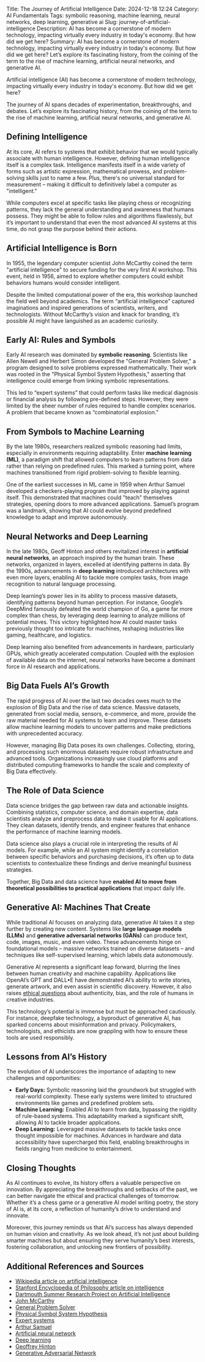 Title: The Journey of Artificial Intelligence
Date: 2024-12-18 12:24
Category: AI Fundamentals
Tags: symbolic reasoning, machine learning, neural networks, deep learning, generative ai
Slug: journey-of-artificial-intelligence
Description: AI has become a cornerstone of modern technology, impacting virtually every industry in today's economy. But how did we get here?
Summary: AI has become a cornerstone of modern technology, impacting virtually every industry in today's economy. But how did we get here? Let’s explore its fascinating history, from the coining of the term to the rise of machine learning, artificial neural networks, and generative AI.

Artificial intelligence (AI) has become a cornerstone of modern technology, impacting virtually every industry in today's economy. But how did we get here?

The journey of AI spans decades of experimentation, breakthroughs, and debates. Let’s explore its fascinating history, from the coining of the term to the rise of machine learning, artificial neural networks, and generative AI.

## Defining Intelligence

At its core, AI refers to systems that exhibit behavior that we would typically associate with human intelligence. However, defining human intelligence itself is a complex task. Intelligence manifests itself in a wide variety of forms such as artistic expression, mathematical prowess, and problem-solving skills just to name a few. Plus, there's no universal standard for measurement – making it difficult to definitively label a computer as "intelligent."

While computers excel at specific tasks like playing chess or recognizing patterns, they lack the general understanding and awareness that humans possess. They might be able to follow rules and algorithms flawlessly, but it’s important to understand that even the most advanced AI systems at this time, do not grasp the purpose behind their actions.

## Artificial Intelligence is Born

In 1955, the legendary computer scientist John McCarthy coined the term "artificial intelligence" to secure funding for the very first AI workshop. This event, held in 1956, aimed to explore whether computers could exhibit behaviors humans would consider intelligent.

Despite the limited computational power of the era, this workshop launched the field well beyond academics. The term “artificial intelligence” captured imaginations and inspired generations of scientists, writers, and technologists. Without McCarthy’s vision and knack for branding, it’s possible AI might have languished as an academic curiosity.

## Early AI: Rules and Symbols

Early AI research was dominated by **symbolic reasoning**. Scientists like Allen Newell and Herbert Simon developed the "General Problem Solver," a program designed to solve problems expressed mathematically. Their work was rooted in the "Physical Symbol System Hypothesis," asserting that intelligence could emerge from linking symbolic representations.

This led to “expert systems” that could perform tasks like medical diagnosis or financial analysis by following pre-defined steps. However, they were limited by the sheer number of rules required to handle complex scenarios. A problem that became known as “combinatorial explosion.”

## From Symbols to Machine Learning

By the late 1980s, researchers realized symbolic reasoning had limits, especially in environments requiring adaptability. Enter **machine learning (ML)**, a paradigm shift that allowed computers to learn patterns from data rather than relying on predefined rules. This marked a turning point, where machines transitioned from rigid problem-solving to flexible learning.

One of the earliest successes in ML came in 1959 when Arthur Samuel developed a checkers-playing program that improved by playing against itself. This demonstrated that machines could "teach" themselves strategies, opening doors to more advanced applications. Samuel’s program was a landmark, showing that AI could evolve beyond predefined knowledge to adapt and improve autonomously.

## Neural Networks and Deep Learning

In the late 1980s, Geoff Hinton and others revitalized interest in **artificial neural networks**, an approach inspired by the human brain. These networks, organized in layers, excelled at identifying patterns in data. By the 1990s, advancements in **deep learning** introduced architectures with even more layers, enabling AI to tackle more complex tasks, from image recognition to natural language processing.

Deep learning’s power lies in its ability to process massive datasets, identifying patterns beyond human perception. For instance, Google’s DeepMind famously defeated the world champion of Go, a game far more complex than chess, by leveraging deep learning to analyze millions of potential moves. This victory highlighted how AI could master tasks previously thought too intricate for machines, reshaping industries like gaming, healthcare, and logistics.

Deep learning also benefited from advancements in hardware, particularly GPUs, which greatly accelerated computation. Coupled with the explosion of available data on the internet, neural networks have become a dominant force in AI research and applications.

## Big Data Fuels AI’s Growth

The rapid progress of AI over the last two decades owes much to the explosion of Big Data and the rise of data science. Massive datasets, generated from social media, sensors, e-commerce, and more, provide the raw material needed for AI systems to learn and improve. These datasets allow machine learning models to uncover patterns and make predictions with unprecedented accuracy.

However, managing Big Data poses its own challenges. Collecting, storing, and processing such enormous datasets require robust infrastructure and advanced tools. Organizations increasingly use cloud platforms and distributed computing frameworks to handle the scale and complexity of Big Data effectively.

## The Role of Data Science

Data science bridges the gap between raw data and actionable insights. Combining statistics, computer science, and domain expertise, data scientists analyze and preprocess data to make it usable for AI applications. They clean datasets, identify trends, and engineer features that enhance the performance of machine learning models.

Data science also plays a crucial role in interpreting the results of AI models. For example, while an AI system might identify a correlation between specific behaviors and purchasing decisions, it’s often up to data scientists to contextualize these findings and derive meaningful business strategies.

Together, Big Data and data science have **enabled AI to move from theoretical possibilities to practical applications** that impact daily life.

## Generative AI: Machines That Create

While traditional AI focuses on analyzing data, generative AI takes it a step further by creating new content. Systems like **large language models (LLMs)** and **generative adversarial networks (GANs)** can produce text, code, images, music, and even video. These advancements hinge on foundational models – massive networks trained on diverse datasets – and techniques like self-supervised learning, which labels data autonomously.

Generative AI represents a significant leap forward, blurring the lines between human creativity and machine capability. Applications like OpenAI’s GPT and DALL•E have demonstrated AI’s ability to write stories, generate artwork, and even assist in scientific discovery. However, it also raises [ethical questions](/posts/2024/Dec/11/responsible-ai-ethical-principles-for-humanity/) about authenticity, bias, and the role of humans in creative industries.

This technology’s potential is immense but must be approached cautiously. For instance, deepfake technology, a byproduct of generative AI, has sparked concerns about misinformation and privacy. Policymakers, technologists, and ethicists are now grappling with how to ensure these tools are used responsibly.

## Lessons from AI’s History

The evolution of AI underscores the importance of adapting to new challenges and opportunities:

- **Early Days:** Symbolic reasoning laid the groundwork but struggled with real-world complexity. These early systems were limited to structured environments like games and predefined problem sets.  
- **Machine Learning:** Enabled AI to learn from data, bypassing the rigidity of rule-based systems. This adaptability marked a significant shift, allowing AI to tackle broader applications.  
- **Deep Learning:** Leveraged massive datasets to tackle tasks once thought impossible for machines. Advances in hardware and data accessibility have supercharged this field, enabling breakthroughs in fields ranging from medicine to entertainment.

## Closing Thoughts

As AI continues to evolve, its history offers a valuable perspective on innovation. By appreciating the breakthroughs and setbacks of the past, we can better navigate the ethical and practical challenges of tomorrow. Whether it’s a chess game or a generative AI model writing poetry, the story of AI is, at its core, a reflection of humanity’s drive to understand and innovate.

Moreover, this journey reminds us that AI’s success has always depended on human vision and creativity. As we look ahead, it’s not just about building smarter machines but about ensuring they serve humanity’s best interests, fostering collaboration, and unlocking new frontiers of possibility.

## Additional References and Sources

- [Wikipedia article on artificial intelligence](https://en.wikipedia.org/wiki/Artificial_intelligence)  
- [Stanford Encyclopedia of Philosophy article on intelligence](https://plato.stanford.edu/entries/artificial-intelligence/)  
- [Dartmouth Summer Research Project on Artificial Intelligence](https://en.wikipedia.org/wiki/Dartmouth_Summer_Research_Project_on_Artificial_Intelligence)  
- [John McCarthy](https://en.wikipedia.org/wiki/John_McCarthy_\(computer_scientist\))  
- [General Problem Solver](https://en.wikipedia.org/wiki/General_Problem_Solver)  
- [Physical Symbol System Hypothesis](https://ai.stanford.edu/~nilsson/OnlinePubs-Nils/PublishedPapers/pssh.pdf)  
- [Expert systems](https://en.wikipedia.org/wiki/Expert_system)  
- [Arthur Samuel](https://en.wikipedia.org/wiki/Arthur_Samuel_\(computer_scientist\))  
- [Artificial neural network](https://en.wikipedia.org/wiki/Artificial_neural_network)  
- [Deep learning](https://en.wikipedia.org/wiki/Deep_learning)  
- [Geoffrey Hinton](https://en.wikipedia.org/wiki/Geoffrey_Hinton)  
- [Generative Adversarial Network](https://en.wikipedia.org/wiki/Generative_adversarial_network)
